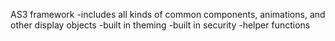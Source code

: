 AS3 framework
-includes all kinds of common components, animations, and other display objects
-built in theming
-built in security
-helper functions
